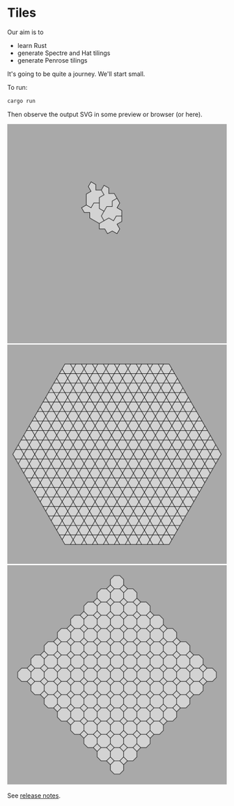 # Tiles

Our aim is to

* learn Rust
* generate Spectre and Hat tilings
* generate Penrose tilings

It's going to be quite a journey.  We'll start small.

To run:

```sh
cargo run
```

Then observe the output SVG in some preview or browser (or here).

![Spectre](./out-spectre.svg)
![Hexagons](./out12.svg)
![Octagons](./out8.svg)

See [release notes](./RELEASES.md).
